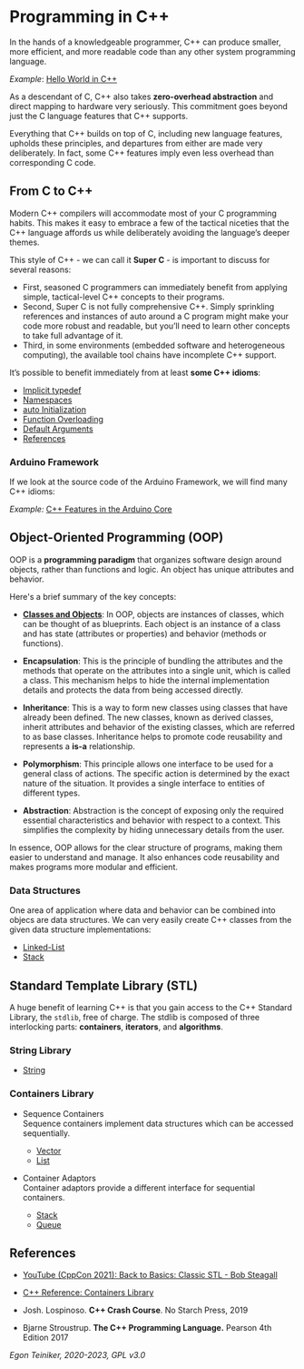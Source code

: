 # Programming in C++

In the hands of a knowledgeable programmer, C++ can produce smaller, more efficient,
and more readable code than any other system programming language.

_Example_: [Hello World in C++](basics/introduction/hello-world/)

As a descendant of C, C++ also takes **zero-overhead abstraction** and direct mapping 
to hardware very seriously. This commitment goes beyond just the C language features 
that C++ supports. 

Everything that C++ builds on top of C, including new language features, upholds these principles, and departures from either are made very deliberately. 
In fact, some C++ features imply even less overhead than corresponding C code.


## From C to C++ 

Modern C++ compilers will accommodate most of your C programming habits. 
This makes it easy to embrace a few of the tactical niceties that the C++ language 
affords us while deliberately avoiding the language’s deeper themes. 

This style of C++ - we can call it **Super C** - is important to discuss for several reasons: 
* First, seasoned C programmers can immediately benefit from applying simple, tactical-level 
  C++ concepts to their programs. 
* Second, Super C is not fully comprehensive C++. Simply sprinkling references and instances of 
  auto around a C program might make your code more robust and readable, but you’ll need 
  to learn other concepts to take full advantage of it. 
* Third, in some environments (embedded software and heterogeneous computing), the 
  available tool chains have incomplete C++ support.

It’s possible to benefit immediately from at least **some C++ idioms**:

* [Implicit typedef](basics/first-steps/implicit-typedef/)
* [Namespaces](basics/first-steps/namespaces/)
* [auto Initialization](basics/first-steps/auto-initialization/)
* [Function Overloading](basics/first-steps/function-overloading/)
* [Default Arguments](basics/first-steps/default-arguments/)
* [References](basics/first-steps/references/)

### Arduino Framework
If we look at the source code of the Arduino Framework, we will find many C++ idioms:

_Example:_ [C++ Features in the Arduino Core](basics/arduino-framework/)


## Object-Oriented Programming (OOP)

OOP is a **programming paradigm** that organizes software design around objects, 
rather than functions and logic. An object has unique attributes and behavior. 

Here's a brief summary of the key concepts:

* [**Classes and Objects**](basics/classes/): In OOP, objects are instances 
of classes, which can be thought of as blueprints. 
Each object is an instance of a class and has state (attributes or properties) 
and behavior (methods or functions).

* **Encapsulation**: This is the principle of bundling the attributes and the 
methods that operate on the attributes into a single unit, which is called a class. 
This mechanism helps to hide the internal implementation details and protects the data 
from being accessed directly.

* **Inheritance**: This is a way to form new classes using classes that have 
already been defined. The new classes, known as derived classes, inherit attributes 
and behavior of the existing classes, which are referred to as base classes. 
Inheritance helps to promote code reusability and represents a **is-a** relationship.

* **Polymorphism**: This principle allows one interface to be used for a general 
class of actions. The specific action is determined by the exact nature of the 
situation. It provides a single interface to entities of different types.

* **Abstraction**: Abstraction is the concept of exposing only the required essential
characteristics and behavior with respect to a context. This simplifies the complexity 
by hiding unnecessary details from the user.

In essence, OOP allows for the clear structure of programs, making them easier to 
understand and manage. It also enhances code reusability and makes programs more 
modular and efficient.

### Data Structures 
One area of application where data and behavior can be combined into objecs are 
data structures.
We can very easily create C++ classes from the given data structure implementations:

* [Linked-List](datastructures/linked-list/)
* [Stack](datastructures/stack/)



## Standard Template Library (STL)

A huge benefit of learning C++ is that you gain access to the C++ Standard Library, the `stdlib`, free of charge. The stdlib is composed of three interlocking parts: **containers**, **iterators**, and **algorithms**.

### String Library
* [String](stl/string/)


### Containers Library
* Sequence Containers\
  Sequence containers implement data structures which can be accessed sequentially.
  * [Vector](stl/vector/)
  * [List](stl/list/)

* Container Adaptors\
  Container adaptors provide a different interface for sequential containers.

  * [Stack](stl/stack/)
  * [Queue](stl/queue/)


## References

* [YouTube (CppCon 2021): Back to Basics: Classic STL - Bob Steagall](https://youtu.be/tXUXl_RzkAk)

* [C++ Reference: Containers Library](https://en.cppreference.com/w/cpp/container)

* Josh. Lospinoso. **C++ Crash Course**. No Starch Press, 2019 

* Bjarne Stroustrup. **The C++ Programming Language.** Pearson 4th Edition 2017

*Egon Teiniker, 2020-2023, GPL v3.0*
